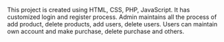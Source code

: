 This project is created using HTML, CSS, PHP, JavaScript. It has customized login and register process. Admin maintains all the process of add product, delete products, add users, delete users. Users can maintain own account and make purchase, delete purchase and others. 
